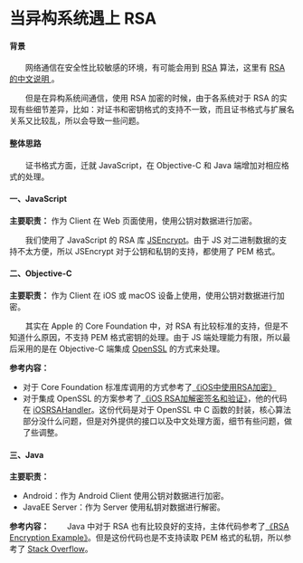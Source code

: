 # 当异构系统遇上 RSA


#### 背景
　　网络通信在安全性比较敏感的环境，有可能会用到 [RSA](https://en.wikipedia.org/wiki/RSA_(cryptosystem)) 算法，这里有 [RSA 的中文说明 ](https://zh.wikipedia.org/wiki/RSA%E5%8A%A0%E5%AF%86%E6%BC%94%E7%AE%97%E6%B3%95)。
  
　　但是在异构系统间通信，使用 RSA 加密的时候，由于各系统对于 RSA 的实现有些细节差异，比如：对证书和密钥格式的支持不一致，而且证书格式与扩展名关系又比较乱，所以会导致一些问题。

#### 整体思路
　　证书格式方面，迁就 JavaScript，在 Objective-C 和 Java 端增加对相应格式的处理。
　　
#### 一、JavaScript
**主要职责：** 作为 Client 在 Web 页面使用，使用公钥对数据进行加密。

　　我们使用了 JavaScript 的 RSA 库 [JSEncrypt](http://travistidwell.com/jsencrypt/)。由于 JS 对二进制数据的支持不太方便，所以 JSEncrypt 对于公钥和私钥的支持，都使用了 PEM 格式。

#### 二、Objective-C
**主要职责：** 作为 Client 在 iOS 或 macOS 设备上使用，使用公钥对数据进行加密。

　　其实在 Apple 的 Core Foundation 中，对 RSA 有比较标准的支持，但是不知道什么原因，不支持 PEM 格式密钥的处理。由于 JS 端处理能力有限，所以最后采用的是在 Objective-C 端集成 [OpenSSL](https://www.openssl.org/) 的方式来处理。

**参考内容：**
- 对于 Core Foundation 标准库调用的方式参考了[《iOS中使用RSA加密》](http://www.jianshu.com/p/74a796ec5038)
- 对于集成 OpenSSL 的方案参考了[《iOS RSA加解密签名和验证》](https://github.com/HustBroventure/iOSRSAHandler)，他的代码在 [iOSRSAHandler](https://github.com/HustBroventure/iOSRSAHandler)。这份代码是对于 OpenSSL 中 C 函数的封装，核心算法部分没什么问题，但是对外提供的接口以及中文处理方面，细节有些问题，做了些调整。

#### 三、Java
**主要职责：**
- Android：作为 Android Client 使用公钥对数据进行加密。 
- JavaEE Server：作为 Server 使用私钥对数据进行解密。  

**参考内容：**
　　Java 中对于 RSA 也有比较良好的支持，主体代码参考了[《RSA Encryption Example》](https://javadigest.wordpress.com/2012/08/26/rsa-encryption-example/)。但是这份代码也是不支持读取 PEM 格式的私钥，所以参考了 [Stack Overflow](https://stackoverflow.com/questions/11787571/how-to-read-pem-file-to-get-private-and-public-key)。

